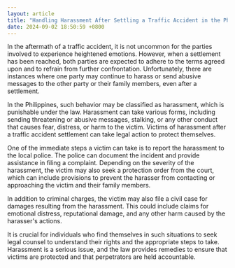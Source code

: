 ```yaml
---
layout: article
title: "Handling Harassment After Settling a Traffic Accident in the Philippines"
date: 2024-09-02 18:50:59 +0800
---
```


<p>In the aftermath of a traffic accident, it is not uncommon for the parties involved to experience heightened emotions. However, when a settlement has been reached, both parties are expected to adhere to the terms agreed upon and to refrain from further confrontation. Unfortunately, there are instances where one party may continue to harass or send abusive messages to the other party or their family members, even after a settlement.</p><p>In the Philippines, such behavior may be classified as harassment, which is punishable under the law. Harassment can take various forms, including sending threatening or abusive messages, stalking, or any other conduct that causes fear, distress, or harm to the victim. Victims of harassment after a traffic accident settlement can take legal action to protect themselves.</p><p>One of the immediate steps a victim can take is to report the harassment to the local police. The police can document the incident and provide assistance in filing a complaint. Depending on the severity of the harassment, the victim may also seek a protection order from the court, which can include provisions to prevent the harasser from contacting or approaching the victim and their family members.</p><p>In addition to criminal charges, the victim may also file a civil case for damages resulting from the harassment. This could include claims for emotional distress, reputational damage, and any other harm caused by the harasser's actions.</p><p>It is crucial for individuals who find themselves in such situations to seek legal counsel to understand their rights and the appropriate steps to take. Harassment is a serious issue, and the law provides remedies to ensure that victims are protected and that perpetrators are held accountable.</p>